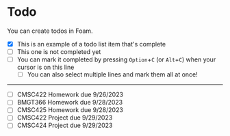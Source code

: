 # Todo

You can create todos in Foam.

- [x] This is an example of a todo list item that's complete
- [ ] This one is not completed yet
- [ ] You can mark it completed by pressing `Option`+`C` (or `Alt`+`C`) when your cursor is on this line
  - [ ] You can also select multiple lines and mark them all at once!

---

- [ ] CMSC422 Homework due 9/26/2023
- [ ] BMGT366 Homework due 9/28/2023
- [ ] CMSC425 Homework due 9/28/2023
- [ ] CMSC422 Project due 9/29/2023
- [ ] CMSC424 Project due 9/29/2023